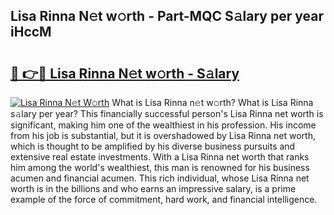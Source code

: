 ## Lisa Rinna N𝚎t w𝚘rth - Part-MQC S𝚊lary per year iHccM

# <h2><a href="http://gc1gnr.nevu.top/?p=Lisa+Rinna">🔗 👉🔴 Lisa Rinna N𝚎t w𝚘rth - S𝚊lary</a></h2>

[![Lisa Rinna N𝚎t W𝚘rth](https://i.imgur.com/Oavwk0R.jpeg)](http://gc1gnr.nevu.top/?p=Lisa+Rinna)
What is Lisa Rinna n𝚎t w𝚘rth? What is Lisa Rinna s𝚊lary per year?
This financially successful person's Lisa Rinna net worth is significant, making him one of the wealthiest in his profession. His income from his job is substantial, but it is overshadowed by Lisa Rinna net worth, which is thought to be amplified by his diverse business pursuits and extensive real estate investments. With a Lisa Rinna net worth that ranks him among the world's wealthiest, this man is renowned for his business acumen and financial acumen. This rich individual, whose Lisa Rinna net worth is in the billions and who earns an impressive salary, is a prime example of the force of commitment, hard work, and financial intelligence.
